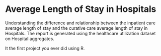 # Average Length of Stay in Hospitals


Understanding the difference and relationship between the inpatient care average length of stay and the curative care average length of stay in Hospitals.
The report is generated using the healthcare utilization dataset on Hospital aggregates.

It the first project you ever did using R.